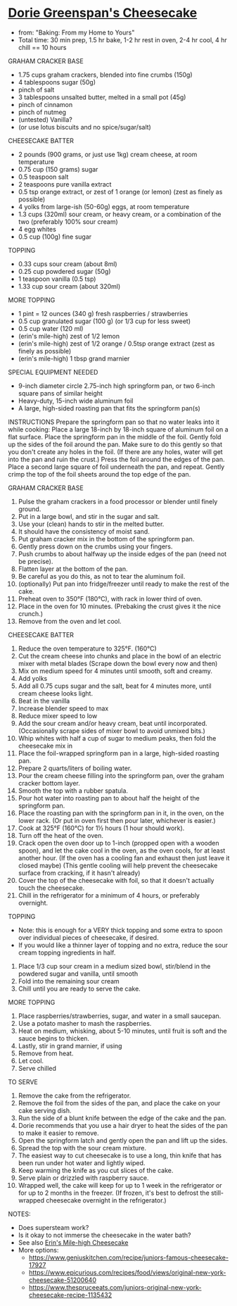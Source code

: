 #   [Dorie Greenspan's Cheesecake](https://www.seriouseats.com/recipes/2008/04/creamy-cream-cheese-cheesecake-for-passover-recipe.html)
*   from: "Baking: From my Home to Yours"
*   Total time: 30 min prep, 1.5 hr bake, 1-2 hr rest in oven, 2-4 hr cool, 4 hr chill == 10 hours


GRAHAM CRACKER BASE
*   1.75 cups graham crackers, blended into fine crumbs (150g)
*   4 tablespoons sugar (50g)
*   pinch of salt
*   3 tablespoons unsalted butter, melted  in a small pot (45g)
*   pinch of cinnamon
*   pinch of nutmeg
*   (untested) Vanilla?
*   (or use lotus biscuits and no spice/sugar/salt)


CHEESECAKE BATTER
*   2 pounds (900 grams, or just use 1kg) cream cheese, at room temperature
*   0.75 cup (150 grams) sugar
*   0.5 teaspoon salt
*   2 teaspoons pure vanilla extract
*   0.5 tsp orange extract, or zest of 1 orange (or lemon) (zest as finely as possible)
*   4 yolks from large-ish (50-60g) eggs, at room temperature
*   1.3 cups (320ml) sour cream, or heavy cream, or a combination of the two (preferably 100% sour cream)
*   4 egg whites
*   0.5 cup (100g) fine sugar


TOPPING
*   0.33 cups sour cream (about 8ml)
*   0.25 cup powdered sugar (50g)
*   1 teaspoon vanilla (0.5 tsp)
*   1.33 cup sour cream (about 320ml)


MORE TOPPING
*   1 pint = 12 ounces (340 g) fresh raspberries / strawberries
*   0.5 cup granulated sugar (100 g) (or 1/3 cup for less sweet)
*   0.5 cup water (120 ml)
*   (erin's mile-high) zest of 1/2 lemon
*   (erin's mile-high) zest of 1/2 orange / 0.5tsp orange extract (zest as finely as possible)
*   (erin's mile-high) 1 tbsp grand marnier



SPECIAL EQUIPMENT NEEDED
*   9-inch diameter circle 2.75-inch high springform pan, or two 6-inch square pans of similar height
*   Heavy-duty, 15-inch wide aluminum foil
*   A large, high-sided roasting pan that fits the springform pan(s)


INSTRUCTIONS
Prepare the springform pan so that no water leaks into it while cooking:
Place a large 18-inch by 18-inch square of aluminum foil on a flat surface.
Place the springform pan in the middle of the foil.
Gently fold up the sides of the foil around the pan.
Make sure to do this gently so that you don't create any holes in the foil.
(If there are any holes, water will get into the pan and ruin the crust.)
Press the foil around the edges of the pan.
Place a second large square of foil underneath the pan, and repeat.
Gently crimp the top of the foil sheets around the top edge of the pan.

GRAHAM CRACKER BASE
1.  Pulse the graham crackers in a food processor or blender until finely ground.
2.  Put in a large bowl, and stir in the sugar and salt.
3.  Use your (clean) hands to stir in the melted butter.
4.  It should have the consistency of moist sand.
5.  Put graham cracker mix in the bottom of the springform pan.
6.  Gently press down on the crumbs using your fingers.
7.  Push crumbs to about halfway up the inside edges of the pan (need not be precise).
8.  Flatten layer at the bottom of the pan.
9.  Be careful as you do this, as not to tear the aluminum foil.
10. (optionally) Put pan into fridge/freezer until ready to make the rest of the cake.
11. Preheat oven to 350°F (180°C), with rack in lower third of oven.
12. Place in the oven for 10 minutes. (Prebaking the crust gives it the nice crunch.)
13. Remove from the oven and let cool.


CHEESECAKE BATTER
1.  Reduce the oven temperature to 325°F. (160°C)
2.  Cut the cream cheese into chunks and place in the bowl of an electric mixer with metal blades
    (Scrape down the bowl every now and then)
3.  Mix on medium speed for 4 minutes until smooth, soft and creamy.
4.  Add yolks
5.  Add all 0.75 cups sugar and the salt, beat for 4 minutes more, until cream cheese looks light.
6.  Beat in the vanilla
7.  Increase blender speed to max
8.  Reduce mixer speed to low
9.  Add the sour cream and/or heavy cream, beat until incorporated.
    (Occasionally scrape sides of mixer bowl to avoid unmixed bits.)
10. Whip whites with half a cup of sugar to medium peaks, then fold the cheesecake mix in
11. Place the foil-wrapped springform pan in a large, high-sided roasting pan.
12. Prepare 2 quarts/liters of boiling water.
13. Pour the cream cheese filling into the springform pan, over the graham cracker bottom layer.
14. Smooth the top with a rubber spatula.
15. Pour hot water into roasting pan to about half the height of the springform pan.
16. Place the roasting pan with the springform pan in it, in the oven, on the lower rack.
    (Or put in oven first then pour later, whichever is easier.)
17. Cook at 325°F (160°C) for 1½ hours (1 hour should work).
18. Turn off the heat of the oven.
19. Crack open the oven door up to 1-inch (propped open with a wooden spoon), and let the cake cool in the oven, as the oven cools, for at least another hour.
    (If the oven has a cooling fan and exhaust then just leave it closed maybe)
    (This gentle cooling will help prevent the cheesecake surface from cracking, if it hasn't already)
20. Cover the top of the cheesecake with foil, so that it doesn't actually touch the cheesecake.
21. Chill in the refrigerator for a minimum of 4 hours, or preferably overnight.


TOPPING
*   Note: this is enough for a VERY thick topping and some extra to spoon over individual pieces of cheesecake, if desired.
*   If you would like a thinner layer of topping and no extra, reduce the sour cream topping ingredients in half.
1.  Place 1/3 cup sour cream in a medium sized bowl, stir/blend in the powdered sugar and vanilla, until smooth
2.  Fold into the remaining sour cream
3.  Chill until you are ready to serve the cake.

MORE TOPPING
1.  Place raspberries/strawberries, sugar, and water in a small saucepan.
2.  Use a potato masher to mash the raspberries.
3.  Heat on medium, whisking, about 5-10 minutes, until fruit is soft and the sauce begins to thicken.
4.  Lastly, stir in grand marnier, if using
5.  Remove from heat.
6.  Let cool.
7.  Serve chilled


TO SERVE
1.  Remove the cake from the refrigerator.
2.  Remove the foil from the sides of the pan, and place the cake on your cake serving dish.
3.  Run the side of a blunt knife between the edge of the cake and the pan.
4.  Dorie recommends that you use a hair dryer to heat the sides of the pan to make it easier to remove.
5.  Open the springform latch and gently open the pan and lift up the sides.
6.  Spread the top with the sour cream mixture.
7.  The easiest way to cut cheesecake is to use a long, thin knife that has been run under hot water and lightly wiped.
8.  Keep warming the knife as you cut slices of the cake.
9.  Serve plain or drizzled with raspberry sauce.
10. Wrapped well, the cake will keep for up to 1 week in the refrigerator or for up to 2 months in the freezer.
    (If frozen, it's best to defrost the still-wrapped cheesecake overnight in the refrigerator.)

NOTES:
*   Does supersteam work?
*   Is it okay to not immerse the cheesecake in the water bath?
*   See also [Erin's Mile-high Cheesecake](http://www.grouprecipes.com/44076/erins-mile-high-cheesecake.html)
*   More options:
    *   https://www.geniuskitchen.com/recipe/juniors-famous-cheesecake-17927
    *   https://www.epicurious.com/recipes/food/views/original-new-york-cheesecake-51200640
    *   https://www.thespruceeats.com/juniors-original-new-york-cheesecake-recipe-1135432
	
